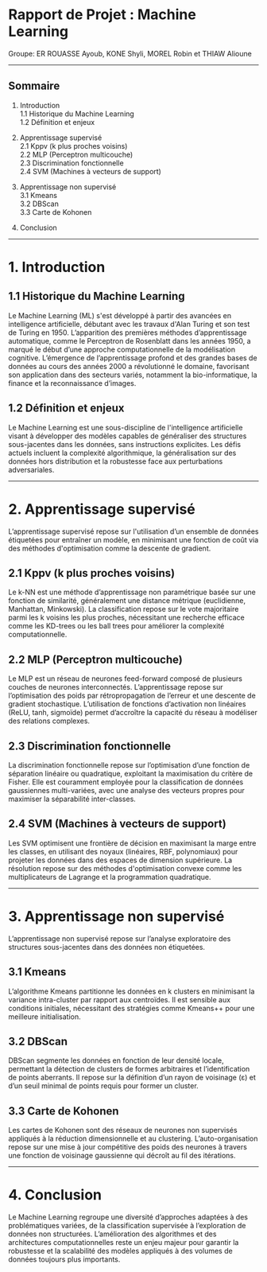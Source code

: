 # Rapport de Projet : Machine Learning
Groupe: ER ROUASSE Ayoub, KONE Shyli, MOREL Robin et THIAW Alioune

---

## Sommaire

 1. Introduction  
   1.1 Historique du Machine Learning  
   1.2 Définition et enjeux  

2. Apprentissage supervisé  
   2.1 Kppv (k plus proches voisins)  
   2.2 MLP (Perceptron multicouche)  
   2.3 Discrimination fonctionnelle  
   2.4 SVM (Machines à vecteurs de support)  

3. Apprentissage non supervisé  
   3.1 Kmeans  
   3.2 DBScan  
   3.3 Carte de Kohonen  

4. Conclusion  

--- 

# 1. Introduction

## 1.1 Historique du Machine Learning

Le Machine Learning (ML) s'est développé à partir des avancées en intelligence artificielle, débutant avec les travaux d'Alan Turing et son test de Turing en 1950. L’apparition des premières méthodes d’apprentissage automatique, comme le Perceptron de Rosenblatt dans les années 1950, a marqué le début d’une approche computationnelle de la modélisation cognitive. L’émergence de l’apprentissage profond et des grandes bases de données au cours des années 2000 a révolutionné le domaine, favorisant son application dans des secteurs variés, notamment la bio-informatique, la finance et la reconnaissance d’images.

## 1.2 Définition et enjeux

Le Machine Learning est une sous-discipline de l'intelligence artificielle visant à développer des modèles capables de généraliser des structures sous-jacentes dans les données, sans instructions explicites. Les défis actuels incluent la complexité algorithmique, la généralisation sur des données hors distribution et la robustesse face aux perturbations adversariales.

--- 

# 2. Apprentissage supervisé

L’apprentissage supervisé repose sur l'utilisation d’un ensemble de données étiquetées pour entraîner un modèle, en minimisant une fonction de coût via des méthodes d'optimisation comme la descente de gradient.

## 2.1 Kppv (k plus proches voisins)

Le k-NN est une méthode d’apprentissage non paramétrique basée sur une fonction de similarité, généralement une distance métrique (euclidienne, Manhattan, Minkowski). La classification repose sur le vote majoritaire parmi les k voisins les plus proches, nécessitant une recherche efficace comme les KD-trees ou les ball trees pour améliorer la complexité computationnelle.

## 2.2 MLP (Perceptron multicouche)

Le MLP est un réseau de neurones feed-forward composé de plusieurs couches de neurones interconnectés. L’apprentissage repose sur l’optimisation des poids par rétropropagation de l’erreur et une descente de gradient stochastique. L’utilisation de fonctions d’activation non linéaires (ReLU, tanh, sigmoïde) permet d’accroître la capacité du réseau à modéliser des relations complexes.

## 2.3 Discrimination fonctionnelle

La discrimination fonctionnelle repose sur l’optimisation d’une fonction de séparation linéaire ou quadratique, exploitant la maximisation du critère de Fisher. Elle est couramment employée pour la classification de données gaussiennes multi-variées, avec une analyse des vecteurs propres pour maximiser la séparabilité inter-classes.

## 2.4 SVM (Machines à vecteurs de support)

Les SVM optimisent une frontière de décision en maximisant la marge entre les classes, en utilisant des noyaux (linéaires, RBF, polynomiaux) pour projeter les données dans des espaces de dimension supérieure. La résolution repose sur des méthodes d'optimisation convexe comme les multiplicateurs de Lagrange et la programmation quadratique.

--- 

# 3. Apprentissage non supervisé

L’apprentissage non supervisé repose sur l’analyse exploratoire des structures sous-jacentes dans des données non étiquetées.

## 3.1 Kmeans

L’algorithme Kmeans partitionne les données en k clusters en minimisant la variance intra-cluster par rapport aux centroïdes. Il est sensible aux conditions initiales, nécessitant des stratégies comme Kmeans++ pour une meilleure initialisation.

## 3.2 DBScan

DBScan segmente les données en fonction de leur densité locale, permettant la détection de clusters de formes arbitraires et l’identification de points aberrants. Il repose sur la définition d’un rayon de voisinage (ε) et d’un seuil minimal de points requis pour former un cluster.

## 3.3 Carte de Kohonen

Les cartes de Kohonen sont des réseaux de neurones non supervisés appliqués à la réduction dimensionnelle et au clustering. L’auto-organisation repose sur une mise à jour compétitive des poids des neurones à travers une fonction de voisinage gaussienne qui décroît au fil des itérations.

---

# 4. Conclusion

Le Machine Learning regroupe une diversité d’approches adaptées à des problématiques variées, de la classification supervisée à l’exploration de données non structurées. L’amélioration des algorithmes et des architectures computationnelles reste un enjeu majeur pour garantir la robustesse et la scalabilité des modèles appliqués à des volumes de données toujours plus importants.

